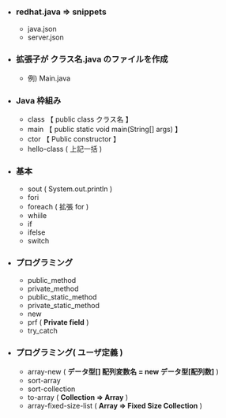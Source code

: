 - ### redhat.java => snippets
  - java.json
  - server.json

- ### 拡張子が クラス名.java のファイルを作成
  - 例) Main.java

- ### Java 枠組み
  - class 【 public class クラス名 】
  - main  【 public static void main(String[] args) 】
  - ctor  【 Public constructor 】
  - hello-class ( 上記一括 )

- ### 基本
  - sout ( System.out.println )
  - fori
  - foreach ( 拡張 for )
  - whiile
  - if
  - ifelse
  - switch

- ### プログラミング
  - public_method
  - private_method
  - public_static_method
  - private_static_method
  - new
  - prf ( **Private field** )
  - try_catch

- ### プログラミング( ユーザ定義 )
  - array-new ( **データ型[] 配列変数名 = new データ型[配列数]** ) 
  - sort-array
  - sort-collection
  - to-array ( **Collection => Array** )
  - array-fixed-size-list ( **Array => Fixed Size Collection** )
